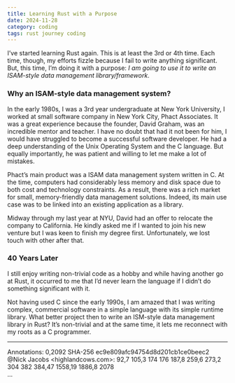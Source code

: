 ```yaml
---
title: Learning Rust with a Purpose
date: 2024-11-28
category: coding
tags: rust journey coding
---
```

I’ve started learning Rust again. This is at least the 3rd or 4th time. Each time, though, my efforts fizzle because I fail to write anything significant. But, this time, I’m doing it with a purpose: _I am going to use it to write an ISAM-style data management library/framework_.

### Why an ISAM-style data management system? 

In the early 1980s, I was a 3rd year undergraduate at New York University, I worked at small software company in New York City, Phact Associates. It was a great experience because the founder, David Graham, was an incredible mentor and teacher. I have no doubt that had it not been for him, I would have struggled to become a successful software developer. He had a deep understanding of the Unix Operating System and the C language. But equally importantly, he was patient and willing to let me make a lot of mistakes.

Phact’s main product was a ISAM data management system written in C. At the time, computers had considerably less memory and disk space due to both cost and technology constraints. As a result, there was a rich market for small, memory-friendly data management solutions. Indeed, its main use case was to be linked into an existing application as a library. 

Midway through my last year at NYU, David had an offer to relocate the company to California. He kindly asked me if I wanted to join his new venture but I was keen to finish my degree first. Unfortunately, we lost touch with other after that.

### 40 Years Later
I still enjoy writing non-trivial code as a hobby and while having another go at Rust, it occurred to me that I’d never learn the language if I didn’t do something significant with it.

Not having used C since the early 1990s, I am amazed that I was writing complex, commercial software in a simple language with its simple runtime library. What better project then to write an ISM-style data management library in Rust? It’s non-trivial and at the same time, it lets me reconnect with my roots as a C programmer.

---
Annotations: 0,2092 SHA-256 ec9e809afc94754d8d201cb1ce0beec2  
@Nick Jacobs <highlandcows.com>: 92,7 105,3 174 176 187,8 259,6 273,2 304 382 384,47 1558,19 1886,8 2078  
...
